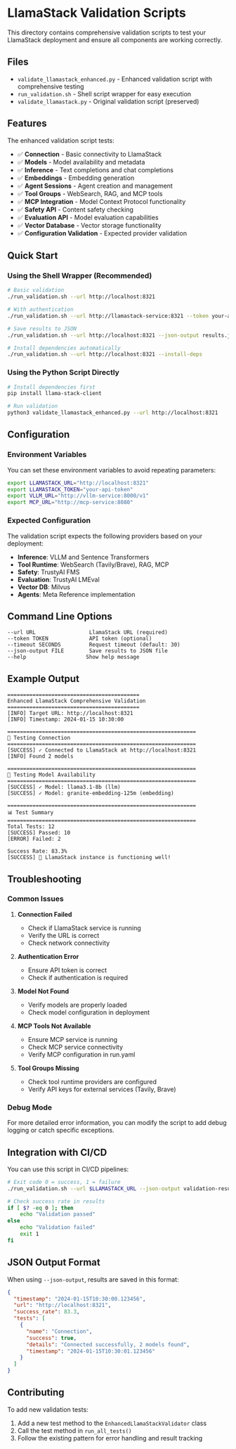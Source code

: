 # LlamaStack Validation Scripts

This directory contains comprehensive validation scripts to test your LlamaStack deployment and ensure all components are working correctly.

## Files

- `validate_llamastack_enhanced.py` - Enhanced validation script with comprehensive testing
- `run_validation.sh` - Shell script wrapper for easy execution
- `validate_llamastack.py` - Original validation script (preserved)

## Features

The enhanced validation script tests:

- ✅ **Connection** - Basic connectivity to LlamaStack
- ✅ **Models** - Model availability and metadata
- ✅ **Inference** - Text completions and chat completions
- ✅ **Embeddings** - Embedding generation
- ✅ **Agent Sessions** - Agent creation and management  
- ✅ **Tool Groups** - WebSearch, RAG, and MCP tools
- ✅ **MCP Integration** - Model Context Protocol functionality
- ✅ **Safety API** - Content safety checking
- ✅ **Evaluation API** - Model evaluation capabilities
- ✅ **Vector Database** - Vector storage functionality
- ✅ **Configuration Validation** - Expected provider validation

## Quick Start

### Using the Shell Wrapper (Recommended)

```bash
# Basic validation
./run_validation.sh --url http://localhost:8321

# With authentication
./run_validation.sh --url http://llamastack-service:8321 --token your-api-token

# Save results to JSON
./run_validation.sh --url http://localhost:8321 --json-output results.json

# Install dependencies automatically
./run_validation.sh --url http://localhost:8321 --install-deps
```

### Using the Python Script Directly

```bash
# Install dependencies first
pip install llama-stack-client

# Run validation
python3 validate_llamastack_enhanced.py --url http://localhost:8321
```

## Configuration

### Environment Variables

You can set these environment variables to avoid repeating parameters:

```bash
export LLAMASTACK_URL="http://localhost:8321"
export LLAMASTACK_TOKEN="your-api-token"
export VLLM_URL="http://vllm-service:8000/v1"
export MCP_URL="http://mcp-service:8080"
```

### Expected Configuration

The validation script expects the following providers based on your deployment:

- **Inference**: VLLM and Sentence Transformers
- **Tool Runtime**: WebSearch (Tavily/Brave), RAG, MCP
- **Safety**: TrustyAI FMS
- **Evaluation**: TrustyAI LMEval  
- **Vector DB**: Milvus
- **Agents**: Meta Reference implementation

## Command Line Options

```
--url URL                 LlamaStack URL (required)
--token TOKEN             API token (optional)
--timeout SECONDS         Request timeout (default: 30)
--json-output FILE        Save results to JSON file
--help                   Show help message
```

## Example Output

```
==========================================
Enhanced LlamaStack Comprehensive Validation
==========================================
[INFO] Target URL: http://localhost:8321
[INFO] Timestamp: 2024-01-15 10:30:00

============================================================
🔗 Testing Connection
============================================================
[SUCCESS] ✓ Connected to LlamaStack at http://localhost:8321
[INFO] Found 2 models

============================================================
🤖 Testing Model Availability
============================================================
[SUCCESS] ✓ Model: llama3.1-8b (llm)
[SUCCESS] ✓ Model: granite-embedding-125m (embedding)

============================================================
📊 Test Summary
============================================================
Total Tests: 12
[SUCCESS] Passed: 10
[ERROR] Failed: 2

Success Rate: 83.3%
[SUCCESS] 🎉 LlamaStack instance is functioning well!
```

## Troubleshooting

### Common Issues

1. **Connection Failed**
   - Check if LlamaStack service is running
   - Verify the URL is correct
   - Check network connectivity

2. **Authentication Error**
   - Ensure API token is correct
   - Check if authentication is required

3. **Model Not Found**
   - Verify models are properly loaded
   - Check model configuration in deployment

4. **MCP Tools Not Available**
   - Ensure MCP service is running
   - Check MCP service connectivity
   - Verify MCP configuration in run.yaml

5. **Tool Groups Missing**
   - Check tool runtime providers are configured
   - Verify API keys for external services (Tavily, Brave)

### Debug Mode

For more detailed error information, you can modify the script to add debug logging or catch specific exceptions.

## Integration with CI/CD

You can use this script in CI/CD pipelines:

```bash
# Exit code 0 = success, 1 = failure
./run_validation.sh --url $LLAMASTACK_URL --json-output validation-results.json

# Check success rate in results
if [ $? -eq 0 ]; then
    echo "Validation passed"
else
    echo "Validation failed"
    exit 1
fi
```

## JSON Output Format

When using `--json-output`, results are saved in this format:

```json
{
  "timestamp": "2024-01-15T10:30:00.123456",
  "url": "http://localhost:8321",
  "success_rate": 83.3,
  "tests": [
    {
      "name": "Connection",
      "success": true,
      "details": "Connected successfully, 2 models found",
      "timestamp": "2024-01-15T10:30:01.123456"
    }
  ]
}
```

## Contributing

To add new validation tests:

1. Add a new test method to the `EnhancedLlamaStackValidator` class
2. Call the test method in `run_all_tests()`
3. Follow the existing pattern for error handling and result tracking
